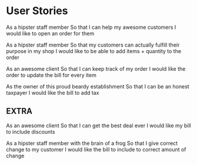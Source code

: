 User Stories
============

As a hipster staff member
So that I can help my awesome customers
I would like to open an order for them

As a hipster staff member
So that my customers can actually fulfill their purpose in my shop
I would like to be able to add items + quantity to the order

As an awesome client
So that I can keep track of my order 
I would like the order to update the bill for every item

As the owner of this proud beardy establishment
So that I can be an honest taxpayer
I would like the bill to add tax 

## EXTRA

As an awesome client
So that I can get the best deal ever
I would like my bill to include discounts

As a hipster staff member with the brain of a frog
So that I give correct change to my customer
I would like the bill to include to correct amount of change

